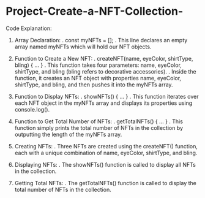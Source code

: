 # Project-Create-a-NFT-Collection-

Code Explanation:

1. Array Declaration:
    . const myNFTs = [];
    . This line declares an empty array named myNFTs which will hold our NFT objects.

2. Function to Create a New NFT:
    . createNFT(name, eyeColor, shirtType, bling) { ... }
    . This function takes four parameters: name, eyeColor, shirtType, and bling (bling refers to decorative 
      accessories).
    . Inside the function, it creates an NFT object with properties name, eyeColor, shirtType, and bling, and then           pushes it into the myNFTs array.

3. Function to Display NFTs:
    . showNFTs() { ... }
    . This function iterates over each NFT object in the myNFTs array and displays its properties using console.log().

4. Function to Get Total Number of NFTs:
    . getTotalNFTs() { ... }
    . This function simply prints the total number of NFTs in the collection by outputting the length of the myNFTs           array.

5. Creating NFTs:
    . Three NFTs are created using the createNFT() function, each with a unique combination of name, eyeColor,               shirtType, and bling.

6. Displaying NFTs:
    . The showNFTs() function is called to display all NFTs in the collection.

7. Getting Total NFTs:
    . The getTotalNFTs() function is called to display the total number of NFTs in the collection.

